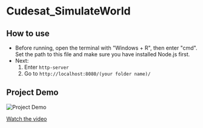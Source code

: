# Cudesat_SimulateWorld

## How to use
* Before running, open the terminal with "Windows + R", then enter "cmd". Set the path to this file and make sure you have installed Node.js first.
* Next:  
  1. Enter `http-server`  
  2. Go to `http://localhost:8080/(your folder name)/`

## Project Demo

![Project Demo](https://img.youtube.com/vi/gD4nHCcuk3Q/maxresdefault.jpg)

[Watch the video](https://youtu.be/gD4nHCcuk3Q)
